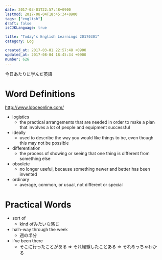 ```yaml
---
date: 2017-03-01T22:57:48+0900
lastmod: 2017-08-04T18:45:34+0900
tags: ["english"]
draft: false
isCJKLanguage: true

title: "Today's English Learnings 20170301"
category: Log

created_at: 2017-03-01 22:57:48 +0900
updated_at: 2017-08-04 18:45:34 +0900
number: 626
---
```


今日あたりに学んだ英語

# Word Definitions
http://www.ldoceonline.com/

* logistics
    * the practical arrangements that are needed in order to make a plan that involves a lot of people and equipment successful
* ideally
    * used to describe the way you would like things to be, even though this may not be possible
* differentiation
    * the process of showing or seeing that one thing is different from something else
* obsolete
    * no longer useful, because something newer and better has been invented
* ordinary
    * average, common, or usual, not different or special

# Practical Words
* sort of
    * kind ofみたいな感じ
* halh-way through the week
    * 週の半分
* I've been there
    * そこに行ったことがある => それ経験したことある => それめっちゃわかる
